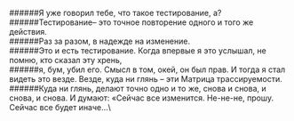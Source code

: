 ######Я уже говорил тебе, что такое тестирование, а? \
######Тестирование– это точное повторение одного и того же действия.\
######Раз за разом, в надежде на изменение. \
######Это и есть тестирование. Когда впервые я это услышал, не помню, кто сказал эту хрень,\
######я, бум, убил его. Смысл в том, окей, он был прав. И тогда я стал видеть это везде. Везде, куда ни глянь – эти Матрица трассируемости.\
######Куда ни глянь, делают точно одно и то же, снова и снова, и снова, и снова. И думают: «Сейчас все изменится. Не-не-не, прошу. Сейчас все будет иначе...\
